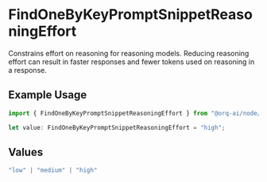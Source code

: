 # FindOneByKeyPromptSnippetReasoningEffort

Constrains effort on reasoning for reasoning models. Reducing reasoning effort can result in faster responses and fewer tokens used on reasoning in a response.

## Example Usage

```typescript
import { FindOneByKeyPromptSnippetReasoningEffort } from "@orq-ai/node/models/operations";

let value: FindOneByKeyPromptSnippetReasoningEffort = "high";
```

## Values

```typescript
"low" | "medium" | "high"
```